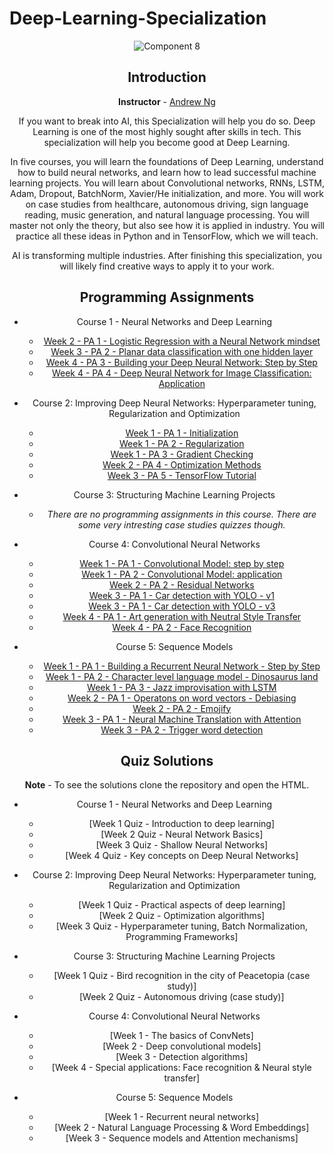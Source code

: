 # Deep-Learning-Specialization
<div align="center">
 
![Component 8](https://www.ibm.com/blogs/watson/wp-content/uploads/2019/05/GettyImages-1080367616.jpg)

## Introduction 

**Instructor** - [Andrew Ng](http://www.andrewng.org/)

If you want to break into AI, this Specialization will help you do so. Deep Learning is one of the most highly sought after skills in tech. This specialization will help you become good at Deep Learning.

In five courses, you will learn the foundations of Deep Learning, understand how to build neural networks, and learn how to lead successful machine learning projects. You will learn about Convolutional networks, RNNs, LSTM, Adam, Dropout, BatchNorm, Xavier/He initialization, and more. You will work on case studies from healthcare, autonomous driving, sign language reading, music generation, and natural language processing. You will master not only the theory, but also see how it is applied in industry. You will practice all these ideas in Python and in TensorFlow, which we will teach.

AI is transforming multiple industries. After finishing this specialization, you will likely find creative ways to apply it to your work.

## Programming Assignments
 - Course 1 - Neural Networks and Deep Learning
    - [Week 2 - PA 1 - Logistic Regression with a Neural Network mindset](https://github.com/zerefdraggy24/Deep-Learning-Specialization/blob/master/Neural%20Networks%20and%20Deep%20Learning/Programming%20Assignments/Week-2.ipynb)
    - [Week 3 - PA 2 - Planar data classification with one hidden layer](https://github.com/zerefdraggy24/Deep-Learning-Specialization/blob/master/Neural%20Networks%20and%20Deep%20Learning/Programming%20Assignments/Week-3.ipynb)
    - [Week 4 - PA 3 - Building your Deep Neural Network: Step by Step](https://github.com/zerefdraggy24/Deep-Learning-Specialization/blob/master/Neural%20Networks%20and%20Deep%20Learning/Programming%20Assignments/Week%204/Week%204/1st/Building%20your%20Deep%20Neural%20Network%20-%20Step%20by%20Step.ipynb)
    - [Week 4 - PA 4 - Deep Neural Network for Image Classification: Application](https://github.com/zerefdraggy24/Deep-Learning-Specialization/blob/master/Neural%20Networks%20and%20Deep%20Learning/Programming%20Assignments/Week%204/Week%204/2nd/Deep%20Neural%20Network%20-%20Application.ipynb)
    
 - Course 2: Improving Deep Neural Networks: Hyperparameter tuning, Regularization and Optimization
    - [Week 1 - PA 1 - Initialization](https://github.com/zerefdraggy24/Deep-Learning-Specialization/blob/master/Improving%20Deep%20Neural%20Networks/Programming%20Assignments/Week%201/Initialization.ipynb)
    - [Week 1 - PA 2 - Regularization](https://github.com/zerefdraggy24/Deep-Learning-Specialization/blob/master/Improving%20Deep%20Neural%20Networks/Programming%20Assignments/Week%201/Regularization.ipynb)
    - [Week 1 - PA 3 - Gradient Checking](https://github.com/zerefdraggy24/Deep-Learning-Specialization/blob/master/Improving%20Deep%20Neural%20Networks/Programming%20Assignments/Week%201/Gradient%20Checking.ipynb)
    - [Week 2 - PA 4 - Optimization Methods](https://github.com/zerefdraggy24/Deep-Learning-Specialization/blob/master/Improving%20Deep%20Neural%20Networks/Programming%20Assignments/Week%202/Optimization%20methods.ipynb)
    - [Week 3 - PA 5 - TensorFlow Tutorial](https://github.com/zerefdraggy24/Deep-Learning-Specialization/blob/master/Improving%20Deep%20Neural%20Networks/Programming%20Assignments/Week%203/Tensorflow%20Tutorial.ipynb)
    
- Course 3: Structuring Machine Learning Projects
    - *There are no programming assignments in this course. There are some very intresting case studies quizzes though.*
    
- Course 4: Convolutional Neural Networks
    - [Week 1 - PA 1 - Convolutional Model: step by step](https://github.com/zerefdraggy24/Deep-Learning-Specialization/blob/master/Convolutional%20Neural%20Networks/Programming%20assignments/Week%201/Convolution%20model%20-%20Step%20by%20Step%20-%20v2.ipynb)
    - [Week 1 - PA 2 - Convolutional Model: application](https://github.com/zerefdraggy24/Deep-Learning-Specialization/blob/master/Convolutional%20Neural%20Networks/Programming%20assignments/Week%201/Convolution%20model%20-%20Application%20-%20v1.ipynb)
    - [Week 2 - PA 2 - Residual Networks](https://github.com/zerefdraggy24/Deep-Learning-Specialization/blob/master/Convolutional%20Neural%20Networks/Programming%20assignments/Week%202/Residual%20Networks%20-%20v1.ipynb)
    - [Week 3 - PA 1 - Car detection with YOLO - v1](https://github.com/zerefdraggy24/Deep-Learning-Specialization/blob/master/Convolutional%20Neural%20Networks/Programming%20assignments/Week%203/Autonomous%20driving%20application%20-%20Car%20detection%20-%20v1.ipynb)
    - [Week 3 - PA 1 - Car detection with YOLO - v3](https://github.com/zerefdraggy24/Deep-Learning-Specialization/blob/master/Convolutional%20Neural%20Networks/Programming%20assignments/Week%203/Autonomous%20driving%20application%20-%20Car%20detection%20-%20v3.ipynb)
    - [Week 4 - PA 1 - Art generation with Neutral Style Transfer](https://github.com/zerefdraggy24/Deep-Learning-Specialization/blob/master/Convolutional%20Neural%20Networks/Programming%20assignments/Week%204/Assignment%201/Art%20Generation%20with%20Neural%20Style%20Transfer%20-%20v1.ipynb)
    - [Week 4 - PA 2 - Face Recognition](https://github.com/zerefdraggy24/Deep-Learning-Specialization/blob/master/Convolutional%20Neural%20Networks/Programming%20assignments/Week%204/Assignment%202/Face%20Recognition%20for%20the%20Happy%20House%20-%20v2.ipynb)
    
- Course 5: Sequence Models
    - [Week 1 - PA 1 - Building a Recurrent Neural Network - Step by Step](https://github.com/zerefdraggy24/Deep-Learning-Specialization/blob/master/Sequence%20Models/Programming%20assignments/Week%201/1/Building%20a%20Recurrent%20Neural%20Network%20-%20Step%20by%20Step%20-%20v2.ipynb)
    - [Week 1 - PA 2 - Character level language model - Dinosaurus land](https://github.com/zerefdraggy24/Deep-Learning-Specialization/blob/master/Sequence%20Models/Programming%20assignments/Week%201/2/Dinosaurus%20Island%20--%20Character%20level%20language%20model%20final%20-%20v3.ipynb)
    - [Week 1 - PA 3 - Jazz improvisation with LSTM](https://github.com/zerefdraggy24/Deep-Learning-Specialization/blob/master/Sequence%20Models/Programming%20assignments/Week%201/3/Improvise%20a%20Jazz%20Solo%20with%20an%20LSTM%20Network%20-%20v1.ipynb)
    - [Week 2 - PA 1 - Operatons on word vectors - Debiasing](https://github.com/zerefdraggy24/Deep-Learning-Specialization/blob/master/Sequence%20Models/Programming%20assignments/Week%202/1/Operations%20on%20word%20vectors%20-%20v2.ipynb)
    - [Week 2 - PA 2 - Emojify](https://github.com/zerefdraggy24/Deep-Learning-Specialization/blob/master/Sequence%20Models/Programming%20assignments/Week%202/2/Emojify%20-%20v2.ipynb)
    - [Week 3 - PA 1 - Neural Machine Translation with Attention](https://github.com/zerefdraggy24/Deep-Learning-Specialization/blob/master/Sequence%20Models/Programming%20assignments/Week%203/1/Neural%20machine%20translation%20with%20attention-v4.ipynb)
    - [Week 3 - PA 2 - Trigger word detection](https://github.com/zerefdraggy24/Deep-Learning-Specialization/blob/master/Sequence%20Models/Programming%20assignments/Week%203/2/trigger%20words.ipynb)
   
## Quiz Solutions
**Note** - To see the solutions clone the repository and open the HTML.
 - Course 1 - Neural Networks and Deep Learning
    - [Week 1 Quiz - Introduction to deep learning]
    - [Week 2 Quiz - Neural Network Basics]
    - [Week 3 Quiz - Shallow Neural Networks]
    - [Week 4 Quiz - Key concepts on Deep Neural Networks]
    
 - Course 2: Improving Deep Neural Networks: Hyperparameter tuning, Regularization and Optimization 
    - [Week 1 Quiz - Practical aspects of deep learning]
    - [Week 2 Quiz - Optimization algorithms]
    - [Week 3 Quiz - Hyperparameter tuning, Batch Normalization, Programming Frameworks]
    
 - Course 3: Structuring Machine Learning Projects
    - [Week 1 Quiz - Bird recognition in the city of Peacetopia (case study)]
    - [Week 2 Quiz - Autonomous driving (case study)]
    
 - Course 4: Convolutional Neural Networks
    - [Week 1 - The basics of ConvNets]
    - [Week 2 - Deep convolutional models]
    - [Week 3 - Detection algorithms]
    - [Week 4 - Special applications: Face recognition & Neural style transfer]
 - Course 5: Sequence Models
    - [Week 1 - Recurrent neural networks]
    - [Week 2 - Natural Language Processing & Word Embeddings]
    - [Week 3 - Sequence models and Attention mechanisms]


